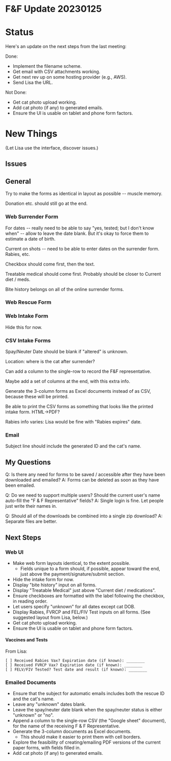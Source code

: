 # F&F Update 20230125

# Status

Here's an update on the next steps from the last meeting:

Done:

- Implement the filename scheme.
- Get email with CSV attachments working.
- Get next rev up on some hosting provider (e.g., AWS).
- Send Lisa the URL.

Not Done:

- Get cat photo upload working.
- Add cat photo (if any) to generated emails.
- Ensure the UI is usable on tablet and phone form factors.

# New Things

(Let Lisa use the interface, discover issues.)

## Issues

## General

Try to make the forms as identical in layout as possible -- muscle memory.

Donation etc. should still go at the end.

### Web Surrender Form

For dates -- really need to be able to say "yes, tested; but I don't know when" -- allow to leave the date blank. But it's okay to force them to estimate a date of birth.

Current on shots -- need to be able to enter dates on the surrender form. Rabies, etc.

Checkbox should come first, then the text.

Treatable medical should come first. Probably should be closer to Current diet / meds.

Bite history belongs on all of the online surrender forms.

### Web Rescue Form

### Web Intake Form

Hide this for now.

### CSV Intake Forms

Spay/Neuter Date should be blank if "altered" is unknown.

Location: where is the cat after surrender?

Can add a column to the single-row to record the F&F representative.

Maybe add a set of columns at the end, with this extra info.

Generate the 3-column forms as Excel documents instead of as CSV, because these will be printed.

Be able to print the CSV forms as something that looks like the printed intake form. HTML->PDF?

Rabies info varies: Lisa would be fine with "Rabies expires" date.

### Email

Subject line should include the generated ID and the cat's name.

## My Questions

Q: Is there any need for forms to be saved / accessible after they have been downloaded and emailed?
A: Forms can be deleted as soon as they have been emailed.

Q: Do we need to support multiple users? Should the current user's name auto-fill the "F & F Representative" fields?
A: Single login is fine. Let people just write their names in.

Q: Should all of the downloads be combined into a single zip download?
A: Separate files are better.

## Next Steps

### Web UI

- Make web form layouts identical, to the extent possible.
  - Fields unique to a form should, if possible, appear toward the end, just above the payment/signature/submit section.
- Hide the intake form for now.
- Display "bite history" input on all forms.
- Display "Treatable Medical" just above "Current diet / medications".
- Ensure checkboxes are formatted with the label following the checkbox, in reading order.
- Let users specify "unknown" for all dates except cat DOB.
- Display Rabies, FVRCP and FEL/FIV Test inputs on all forms. (See suggested layout from Lisa, below.)
- Get cat photo upload working.
- Ensure the UI is usable on tablet and phone form factors.

#### Vaccines and Tests

From Lisa:

```text
[ ] Received Rabies Vax? Expiration date (if known): ________
[ ] Received FVRCP Vax? Expiration date (if known): ________
[ ] FELV/FIV Tested? Test date and result (if known): ________
```

### Emailed Documents

- Ensure that the subject for automatic emails includes both the rescue ID and the cat's name.
- Leave any "unknown" dates blank.
- Leave the spay/neuter date blank when the spay/neuter status is either "unknown" or "no".
- Append a column to the single-row CSV (the "Google sheet" document), for the name of the receiving F & F Representative.
- Generate the 3-column documents as Excel documents.
  - This should make it easier to print them with cell borders.
- Explore the feasibility of creating/emailing PDF versions of the current paper forms, with fields filled in.
- Add cat photo (if any) to generated emails.
